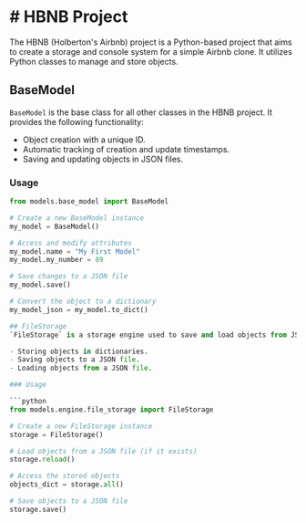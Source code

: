 # # HBNB Project

The HBNB (Holberton's Airbnb) project is a Python-based project that aims to create a storage and console system for a simple Airbnb clone. It utilizes Python classes to manage and store objects.

## BaseModel

`BaseModel` is the base class for all other classes in the HBNB project. It provides the following functionality:

- Object creation with a unique ID.
- Automatic tracking of creation and update timestamps.
- Saving and updating objects in JSON files.

### Usage

```python
from models.base_model import BaseModel

# Create a new BaseModel instance
my_model = BaseModel()

# Access and modify attributes
my_model.name = "My First Model"
my_model.my_number = 89

# Save changes to a JSON file
my_model.save()

# Convert the object to a dictionary
my_model_json = my_model.to_dict()

## FileStorage
`FileStorage` is a storage engine used to save and load objects from JSON files. It offers the following features:

- Storing objects in dictionaries.
- Saving objects to a JSON file.
- Loading objects from a JSON file. 

### Usage

```python
from models.engine.file_storage import FileStorage

# Create a new FileStorage instance
storage = FileStorage()

# Load objects from a JSON file (if it exists)
storage.reload()

# Access the stored objects
objects_dict = storage.all()

# Save objects to a JSON file
storage.save()
